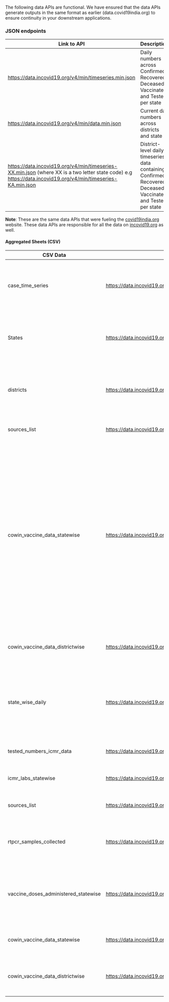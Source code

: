 The following data APIs are functional. We have ensured that the data APIs generate outputs in the same format as earlier (data.covid19india.org) to ensure continuity in your downstream applications.

### JSON endpoints 

|  Link to API                                              | Description            |
| -------------------------------------------------------- | ---------------------- |
| <https://data.incovid19.org/v4/min/timeseries.min.json>  | Daily numbers across Confirmed, Recovered, Deceased, Vaccinated and Tested per state  |
| <https://data.incovid19.org/v4/min/data.min.json>  | Current day numbers across districts and state   |
| <https://data.incovid19.org/v4/min/timeseries-XX.min.json>  (where XX is a two letter state code) e.g <https://data.incovid19.org/v4/min/timeseries-KA.min.json>  | District-level daily timeseries data containing Confirmed, Recovered, Deceased, Vaccinated and Tested per state   |  

**Note**: These are the same data APIs that were fueling the [covid19india.org](https://www.covid19india.org) website. These data APIs are responsible for all the data on [incovid19.org](https://www.incovid19.org/) as well.

#### Aggregated Sheets (CSV)

| CSV Data                    | CSV Data Link                                                                 | Contents                                                                                     |
| ----------------------------- | --------------------------------------------------------------------------- | ----------------------------------------------------------------------------------------------- |
| case_time_series              | <https://data.incovid19.org/csv/latest/case_time_series.csv>              | India level timeseries for Confirmed, Recovered and Deceased cases
| States                        | <https://data.incovid19.org/csv/latest/states.csv>                        | Statewise timeseries of Confirmed, Recovered and Deceased numbers.
| districts                        | <https://data.incovid19.org/csv/latest/districts.csv>                  | Districtwise timeseries of Confirmed, Recovered and Deceased numbers.                           |
| sources_list              | <https://data.incovid19.org/csv/latest/sources_list.csv>              | List of Sources for incovid19 portal  
| cowin_vaccine_data_statewise                    | <https://data.incovid19.org/csv/latest/cowin_vaccine_data_statewise.csv>                    | Key data points from CoWin database at a state level.<br/> **Note**: These numbers might not match the state-wise numbers displayed on the portal since we call the API each time while compiling this data and these numbers change each time the cowin API is invoked. However, the differences will be minimal.                                             |                                        
| cowin_vaccine_data_districtwise                | <https://data.incovid19.org/csv/latest/cowin_vaccine_data_districtwise.csv>                 | Key data points from CoWin database at a district level. |
| state_wise_daily | <https://data.incovid19.org/csv/latest/state_wise_daily.csv> | Statewise per day delta of Confirmed, Recovered and Deceased numbers. ** <br/>** Will be updated soon |
| tested_numbers_icmr_data      | <https://data.incovid19.org/csv/latest/tested_numbers_icmr_data.csv>      | Number of tests reported by ICMR                                                                |
| icmr_labs_statewise           | <https://data.incovid19.org/csv/latest/icmr_labs_statewise.csv>      | Number of Labs in each state as per ICMR                                                                |
| sources_list                  | <https://data.incovid19.org/csv/latest/sources_list.csv>                  | List of sources that we are using.                                                              |
| rtpcr_samples_collected       | <https://data.incovid19.org/csv/latest/icmr_rtpcr_tests_daily.csv>          | Number of RTPCR samples collected statewise in ICMR Application                             |
| vaccine_doses_administered_statewise      | <https://data.incovid19.org/csv/latest/vaccine_doses_statewise_v2.csv>  | Number of vaccine doses administered statewise - Collected from MOHFW daily bulletin                              |
| cowin_vaccine_data_statewise      | <https://data.incovid19.org/csv/latest/cowin_vaccine_data_statewise.csv>  | Key data points from CoWin database at a state level                              |
| cowin_vaccine_data_districtwise      | <https://data.incovid19.org/csv/latest/cowin_vaccine_data_districtwise.csv>  | Key data points from CoWin database at a district level                           |
